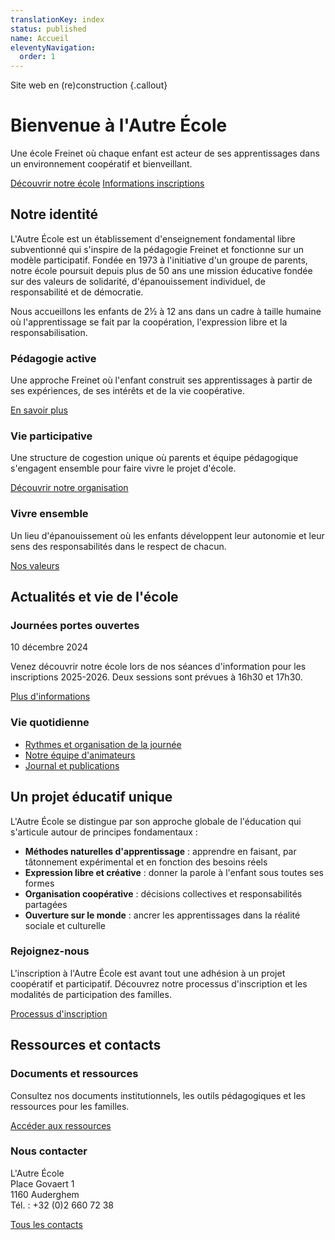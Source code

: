 ```yaml
---
translationKey: index
status: published
name: Accueil
eleventyNavigation:
  order: 1
---
```

Site web en (re)construction {.callout}

<!--
<div class="prose box">

- Présentation générale de l’école
- Projet coopératif, freinet, pour le bien de l’enfant, …
- Belles photos
- Annonces importantes du moment?
- Infographie Freinet

1. historique et valeurs
2. Actus
3. Inscription
4. Equipe et contact
5. Doc parents
6. Vie de l'école
7. Divers ?
</div>
-->

# Bienvenue à l'Autre École

<div class="hero">
  <div class="hero-content">
    <p class="tagline">Une école Freinet où chaque enfant est acteur de ses apprentissages dans un environnement coopératif et bienveillant.</p>
    <p class="hero-buttons cluster">
      <a href="/ecole/" class="button">Découvrir notre école</a>
      <a href="/inscription/" class="button button-accent">Informations inscriptions</a>
    </p>
  </div>
</div>

## Notre identité

L'Autre École est un établissement d'enseignement fondamental libre subventionné qui s'inspire de la pédagogie Freinet et fonctionne sur un modèle participatif. Fondée en 1973 à l'initiative d'un groupe de parents, notre école poursuit depuis plus de 50 ans une mission éducative fondée sur des valeurs de solidarité, d'épanouissement individuel, de responsabilité et de démocratie.

Nous accueillons les enfants de 2½ à 12 ans dans un cadre à taille humaine où l'apprentissage se fait par la coopération, l'expression libre et la responsabilisation.

<div class="featured-boxes">
  <div class="featured-box">
    <h3>Pédagogie active</h3>
    <p>Une approche Freinet où l'enfant construit ses apprentissages à partir de ses expériences, de ses intérêts et de la vie coopérative.</p>
    <p><a href="/pedagogie/" class="read-more">En savoir plus</a></p>
  </div>
  <div class="featured-box">
    <h3>Vie participative</h3>
    <p>Une structure de cogestion unique où parents et équipe pédagogique s'engagent ensemble pour faire vivre le projet d'école.</p>
    <p><a href="/projet-d-etablissement/" class="read-more">Découvrir notre organisation</a></p>
  </div>
  <div class="featured-box">
    <h3>Vivre ensemble</h3>
    <p>Un lieu d'épanouissement où les enfants développent leur autonomie et leur sens des responsabilités dans le respect de chacun.</p>
    <p><a href="/valeurs/" class="read-more">Nos valeurs</a></p>
  </div>
</div>

## Actualités et vie de l'école

<div class="news-section">
  <div class="news-highlight">
    <h3>Journées portes ouvertes</h3>
    <p class="news-date">10 décembre 2024</p>
    <p>Venez découvrir notre école lors de nos séances d'information pour les inscriptions 2025-2026. Deux sessions sont prévues à 16h30 et 17h30.</p>
    <p><a href="/inscription/" class="read-more">Plus d'informations</a></p>
  </div>
  
  <div class="news-sidebar">
    <h3>Vie quotidienne</h3>
    <ul class="news-list">
      <li><a href="/la-vie-de-l-ecole/">Rythmes et organisation de la journée</a></li>
      <li><a href="/equipe/">Notre équipe d'animateurs</a></li>
      <li><a href="/articles/">Journal et publications</a></li>
    </ul>
  </div>
</div>

## Un projet éducatif unique

L'Autre École se distingue par son approche globale de l'éducation qui s'articule autour de principes fondamentaux :

- **Méthodes naturelles d'apprentissage** : apprendre en faisant, par tâtonnement expérimental et en fonction des besoins réels
- **Expression libre et créative** : donner la parole à l'enfant sous toutes ses formes
- **Organisation coopérative** : décisions collectives et responsabilités partagées
- **Ouverture sur le monde** : ancrer les apprentissages dans la réalité sociale et culturelle

<div class="cta-box">
  <h3>Rejoignez-nous</h3>
  <p>L'inscription à l'Autre École est avant tout une adhésion à un projet coopératif et participatif. Découvrez notre processus d'inscription et les modalités de participation des familles.</p>
  <p><a href="/inscription/" class="button">Processus d'inscription</a></p>
</div>

## Ressources et contacts

<div class="resources-contacts">
  <div class="resources-col">
    <h3>Documents et ressources</h3>
    <p>Consultez nos documents institutionnels, les outils pédagogiques et les ressources pour les familles.</p>
    <p><a href="/ressources/" class="button button-outline">Accéder aux ressources</a></p>
  </div>
  
  <div class="contacts-col">
    <h3>Nous contacter</h3>
    <p>L'Autre École<br>Place Govaert 1<br>1160 Auderghem<br>Tél. : +32 (0)2 660 72 38</p>
    <p><a href="/contact/" class="button button-outline">Tous les contacts</a></p>
  </div>
</div>
